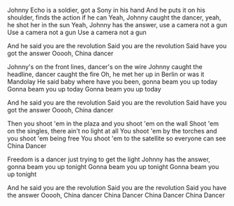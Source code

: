 Johnny Echo is a soldier, got a Sony in his hand
And he puts it on his shoulder, finds the action if he can
Yeah, Johnny caught the dancer, yeah, he shot her in the sun
Yeah, Johnny has the answer, use a camera not a gun
Use a camera not a gun
Use a camera not a gun

And he said you are the revolution
Said you are the revolution
Said have you got the answer
Ooooh, China dancer

Johnny's on the front lines, dancer's on the wire
Johnny caught the headline, dancer caught the fire
Oh, he met her up in Berlin or was it Mandolay 
He said baby where have you been, gonna beam you up today
Gonna beam you up today
Gonna beam you up today

And he said you are the revolution
Said you are the revolution
Said have you got the answer
Ooooh, China dancer

Then you shoot 'em in the plaza and you shoot 'em on the wall
Shoot 'em on the singles, there ain't no light at all
You shoot 'em by the torches and you shoot 'em being free
You shoot 'em to the satellite so everyone can see
China Dancer

Freedom is a dancer just trying to get the light
Johnny has the answer, gonna beam you up tonight
Gonna beam you up tonight
Gonna beam you up tonight

And he said you are the revolution
Said you are the revolution
Said you have the answer
Ooooh, China dancer
China Dancer
China Dancer
China Dancer
